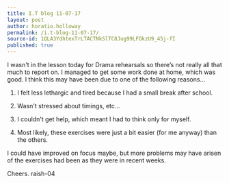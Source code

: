 ```yaml
---
title: I.T blog 11-07-17
layout: post
author: horatio.holloway
permalink: /i.t-blog-11-07-17/
source-id: 1QLA3YdhtexTrLTACTNkSlTC8Jug99LFOkzU9_45j-fI
published: true
---
```

I wasn't in the lesson today for Drama rehearsals so there’s not really all that much to report on. I managed to get some work done at home, which was good. I think this may have been due to one of the following reasons…

1. I felt less lethargic and tired because I had a small break after school. 

2. Wasn't stressed about timings, etc…

3. I couldn't get help, which meant I had to think only for myself.

4. Most likely, these exercises were just a bit easier (for me anyway) than the others.

I could have improved on focus maybe, but more problems may have arisen of the exercises had been as they were in recent weeks.

Cheers. raish-04


